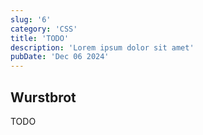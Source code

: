 ```yaml
---
slug: '6'
category: 'CSS'
title: 'TODO'
description: 'Lorem ipsum dolor sit amet'
pubDate: 'Dec 06 2024'
---
```




## Wurstbrot

TODO
